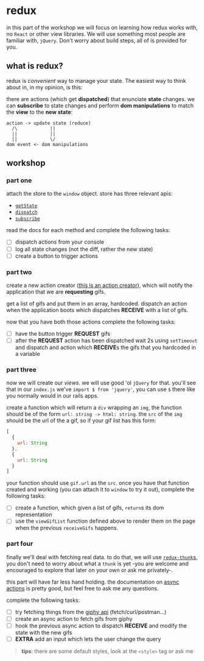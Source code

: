 # redux

in this part of the workshop we will focus on learning how redux works with, no
`React` or other view libraries. We will use something most people are familiar
with, `jQuery`. Don't worry about build steps, all of is provided for you.

## what is redux?

redux is _convenient_ way to manage your state. The easiest way to think about
in, in my opinion, is this:

there are actions (which get **dispatched**) that enunciate **state** changes.
we can **subscribe** to state changes and perform **dom manipulations** to match
the **view** to the **new state**:

```
action -> update state (reduce)
  /\            ||
  ||            ||
  ||            \/
dom event <- dom manipulations
```

## workshop

### part one

attach the store to the `window` object. store has three relevant apis:

* [`getState`](http://redux.js.org/docs/api/Store.html#getState)
* [`dispatch`](http://redux.js.org/docs/api/Store.html#dispatch)
* [`subscribe`](http://redux.js.org/docs/api/Store.html#subscribe)

read the docs for each method and complete the following tasks:

* [ ] dispatch actions from your console
* [ ] log all state changes (not the diff, rather the new state)
* [ ] create a button to trigger actions

### part two

create a new action creator ([this is an action creator]), which will notify
the application that we are **requesting** gifs.

get a list of gifs and put them in an array, hardcoded. dispatch an action when
the application boots which dispatches **RECEIVE** with a list of gifs.

now that you have both those actions complete the following tasks:

* [ ] have the button trigger **REQUEST** gifs
* [ ] after the **REQUEST** action has been dispatched wait 2s using
`setTimeout` and dispatch and action which **RECEIVE**s the gifs that you
hardcoded in a variable

### part three

now we will create our _views_. we will use good 'ol `jQuery` for that. you'll
see that in our `index.js` we've `import $ from 'jquery'`, you can use `$` there
like you normally would in our rails apps.

create a function which will return a `div` wrapping an `img`, the function
should be of the form `url: string -> html: string`. the `src` of the `img`
should be the url of the a gif, so if your gif list has this form:

```js
[
  {
    url: String
  },
  {
    url: String
  }
]
```

your function should use `gif.url` as the `src`. once you have that function
created and working (you can attach it to `window` to try it out), complete the
following tasks:

* [ ] create a function, which given a list of gifs, `return`s its dom
representation
* [ ] use the `viewGifList` function defined above to render them on the page
when the previous `receiveGifs` happens.

### part four

finally we'll deal with fetching real data. to do that, we will use
[`redux-thunk`s], you don't need to worry about what a `thunk` is yet -you are
welcome and encouraged to explore that later on your own or ask me privately-.


this part will have far less hand holding. the documentation on [async actions]
is pretty good, but feel free to ask me any questions.

complete the following tasks:

* [ ] try fetching things from the [giphy api] (fetch/curl/postman...)
* [ ] create an async action to fetch gifs from giphy
* [ ] hook the previous async action to dispatch **RECEIVE** and modify the
state with the new gifs
* [ ] **EXTRA** add an input which lets the user change the query

> **tips**: there are some default styles, look at the `<style>` tag or ask me

[this is an action creator]: https://git.io/vyuA7
[`redux-thunk`s]: http://npm.im/redux-thunk
[async actions]: http://redux.js.org/docs/advanced/AsyncActions.html#async-action-creators
[giphy api]: https://github.com/Giphy/GiphyAPI
